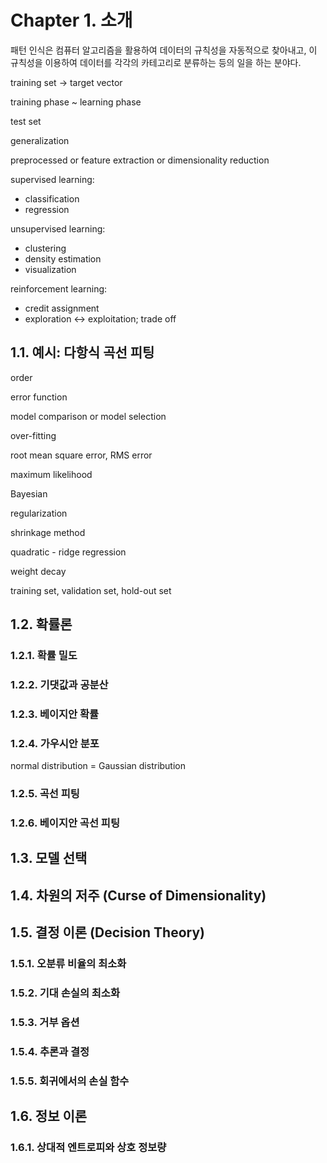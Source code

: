 # Chapter 1. 소개

패턴 인식은 컴퓨터 알고리즘을 활용하여 데이터의 규칙성을 자동적으로 찾아내고, 이 규칙성을 이용하여 데이터를 각각의 카테고리로 분류하는 등의 일을 하는 분야다.

training set -> target vector

training phase ~ learning phase

test set

generalization

preprocessed or feature extraction or dimensionality reduction

supervised learning:
- classification
- regression

unsupervised learning:
- clustering
- density estimation
- visualization

reinforcement learning: 
- credit assignment
- exploration <-> exploitation; trade off

## 1.1. 예시: 다항식 곡선 피팅

order

error function

model comparison or model selection

over-fitting

root mean square error, RMS error

maximum likelihood

Bayesian

regularization

shrinkage method

quadratic - ridge regression

weight decay

training set, validation set, hold-out set

## 1.2. 확률론

### 1.2.1. 확률 밀도

### 1.2.2. 기댓값과 공분산

### 1.2.3. 베이지안 확률

### 1.2.4. 가우시안 분포

normal distribution = Gaussian distribution

### 1.2.5. 곡선 피팅

### 1.2.6. 베이지안 곡선 피팅

## 1.3. 모델 선택

## 1.4. 차원의 저주 (Curse of Dimensionality)

## 1.5. 결정 이론 (Decision Theory)

### 1.5.1. 오분류 비율의 최소화

### 1.5.2. 기대 손실의 최소화

### 1.5.3. 거부 옵션

### 1.5.4. 추론과 결정

### 1.5.5. 회귀에서의 손실 함수

## 1.6. 정보 이론

### 1.6.1. 상대적 엔트로피와 상호 정보량
